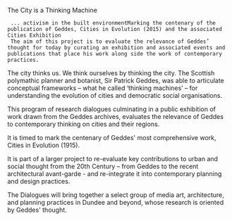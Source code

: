 The City is a Thinking Machine           	          		           

     ... activism in the built environmentMarking the centenary of the publication of Geddes, Cities in Evolution (2015) and the associated Cities Exhibition
     The aim of this project is to evaluate the relevance of Geddes’ thought for today by curating an exhibition and associated events and publications that place his work along side the work of contemporary practices.

The city thinks us. We think ourselves by thinking the city. The Scottish polymathic planner and botanist, Sir Patrick Geddes, was able to articulate conceptual frameworks – what he called ‘thinking machines’ – for understanding the evolution of cities and democratic social organisations. 

This program of research dialogues culminating in a public exhibition of work drawn from the Geddes archives, evaluates the relevance of Geddes to contemporary thinking on cities and their regions. 

It is timed to mark the centenary of Geddes' most comprehensive work, Cities in Evolution (1915). 

It is part of a larger project to re-evaluate key contributions to urban and social thought from the 20th Century – from Geddes to the recent architectural avant-garde - and re-integrate it into contemporary planning and design practices.

The Dialogues will bring together a select group of media art, architecture, and planning practices in Dundee and beyond, whose research is oriented by Geddes' thought.
